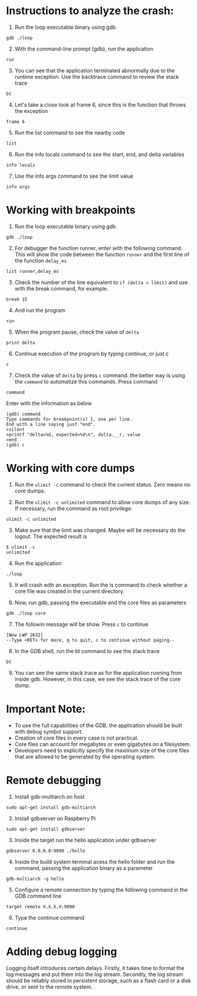 # Instructions to analyze the crash:

1. Run the loop executable binary using gdb

```console
gdb ./loop
```

2. With the command-line prompt (gdb), run the application

```console
run
```

3. You can see that the application terminated abnormally due to the runtime exception. Use the backtrace command to review the stack trace

```console
bt
```

4. Let's take a close look at frame 6, since this is the function that throws the exception

```console
frame 6
```

5. Run the list command to see the nearby code

```console
list
```

6. Run the info locals command to see the start, end, and delta variables
```console
info locals
```

7. Use the info args command to see the limit value
```console
info args
```

# Working with breakpoints

1. Run the loop executable binary using gdb

```console
gdb ./loop
```

2. For debugger the function runner, enter with the following command. This will show the code between the function `runner` and the first line of the function `delay_ms`.

```console
list runner,delay_ms
```

3. Check the number of the line equivalent to `if (delta > limit)` and use with the break command, for example.

```console
break 15
```

4. And run the program

```console
run
```

5. When the program pause, check the value of `delta`

```console
print delta
```

6. Continue execution of the program by typing continue, or just c

```console
c
```

7. Check the value of `delta` by press `c` command. the better way is using the `command` to automatize this commands. Press command

```console
command
```

Enter with the information as below
```console
(gdb) command
Type commands for breakpoint(s) 1, one per line.
End with a line saying just "end".
>silent
>printf "delta=%d, expected=%d\n", delta.__r, value
>end
(gdb) c
```

# Working with core dumps


1. Run the `ulimit -c` command to check the current status. Zero means no core dumps. 

2. Run the `ulimit -c unlimited` command to allow core dumps of any size. If necessary, run the command as root privilege.

```console
ulimit -c unlimited
```

3. Make sure that the limit was changed. Maybe will be necessary do the logout. The expected result is
```
$ ulimit -c
unlimited
```

4. Run the application

```console
./loop
```

5. It will crash with an exception. Run the ls command to check whether a core file was created in the current directory.

6. Now, run gdb, passing the executable and the core files as parameters

```console
gdb ./loop core
```

7. The followin message will be show. Press `c` to continue
```
[New LWP 2632]
--Type <RET> for more, q to quit, c to continue without paging--
```

8. In the GDB shell, run the bt command to see the stack trace
```console
bt
```

9. You can see the same stack trace as for the application running from inside gdb. However, in this case, we see the stack trace of the core dump.


# Important Note: 
- To use the full capabilities of the GDB, the application should be built with debug symbol support. 
- Creation of core files in every case is not practical. 
- Core files can account for megabytes or even gigabytes on a filesystem.
- Developers need to explicitly specify the maximum size of the core files that are allowed to be generated by the operating system. 


# Remote debugging

1. Install gdb-multiarch on host

```console
sudo apt-get install gdb-multiarch
```

2. Install gdbserver on Raspberry Pi

```console
sudo apt-get install gdbserver
```

3. Inside the target run the hello application under gdbserver

```console
gdbserver 0.0.0.0:9090 ./hello
```

4. Inside the build system terminal acess the hello folder and run the command, passing the application binary as a parameter

```console
gdb-multiarch -q hello
```

5. Configure a remote connection by typing the following command in the GDB command line

```console
target remote X.X.X.X:9090
```

6. Type the continue command

```console
continue
```

# Adding debug logging

Logging itself introduces certain delays. Firstly, it takes time to format the log messages and put them into the log stream. Secondly, the log stream should be reliably stored in persistent storage, such as a flash card or a disk drive, or sent to the remote system. 
